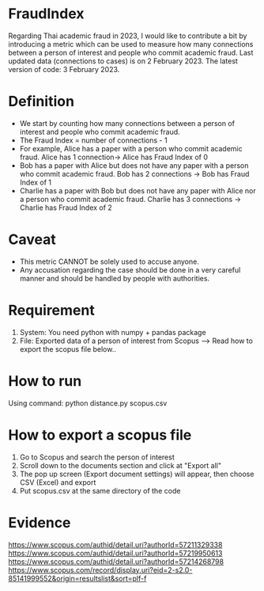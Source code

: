# FraudIndex
Regarding Thai academic fraud in 2023, I would like to contribute a bit by introducing a metric which can be used to measure how many connections between a person of interest and people who commit academic fraud. Last updated data (connections to cases) is on 2 February 2023. The latest version of code: 3 February 2023.

# Definition
- We start by counting how many connections between a person of interest and people who commit academic fraud.
- The Fraud Index = number of connections - 1
- For example, Alice has a paper with a person who commit academic fraud. Alice has 1 connection-> Alice has Fraud Index of 0
- Bob has a paper with Alice but does not have any paper with a person who commit academic fraud. Bob has 2 connections -> Bob has Fraud Index of 1
- Charlie has a paper with Bob but does not have any paper with Alice nor a person who commit academic fraud. Charlie has 3 connections -> Charlie has Fraud Index of 2

# Caveat
- This metric CANNOT be solely used to accuse anyone.
- Any accusation regarding the case should be done in a very careful manner and should be handled by people with authorities.

# Requirement
1. System: You need python with numpy + pandas package
2. File: Exported data of a person of interest from Scopus --> Read how to export the scopus file below..

# How to run
Using command:
python distance.py scopus.csv

# How to export a scopus file
1. Go to Scopus and search the person of interest
2. Scroll down to the documents section and click at "Export all"
3. The pop up screen (Export document settings) will appear, then choose CSV (Excel) and export
4. Put scopus.csv at the same directory of the code

# Evidence
https://www.scopus.com/authid/detail.uri?authorId=57211329338
https://www.scopus.com/authid/detail.uri?authorId=57219950613
https://www.scopus.com/authid/detail.uri?authorId=57214268798
https://www.scopus.com/record/display.uri?eid=2-s2.0-85141999552&origin=resultslist&sort=plf-f
